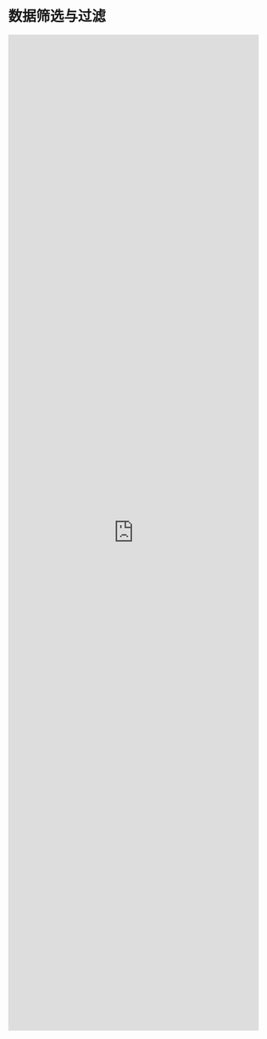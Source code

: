# 数据筛选与过滤

<iframe style="min-height:2000px" width="100%" scrolling="auto" title="AntHubTC" src="https://nbviewer.org/github/AntHubTC/AntHubTC.github.io/blob/master/pandas/jupterDoc/dataFilter.ipynb" frameborder="no" loading="lazy" allowtransparency="true" allowfullscreen="true"></iframe>